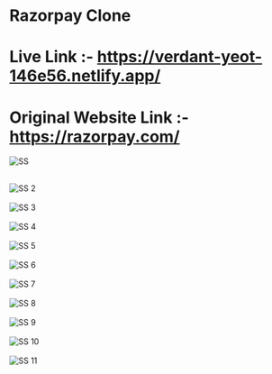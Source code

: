 # Razorpay Clone

# Live Link :- https://verdant-yeot-146e56.netlify.app/

# Original Website Link :- https://razorpay.com/
 
![SS](https://user-images.githubusercontent.com/81412984/218263333-f1f6545a-2c65-45b9-8382-f3d5d13ae04e.png)
<br/>
<br/>

![SS 2](https://user-images.githubusercontent.com/81412984/218263358-3edeefc1-134a-438e-bb99-4c0042298ba1.png)
<br/>
<br/>
![SS 3](https://user-images.githubusercontent.com/81412984/218263375-a809882d-0ad0-4d57-b09b-ea9d9a4d5679.png)
<br/>
<br/>
![SS 4](https://user-images.githubusercontent.com/81412984/218263390-626e2cba-0bc6-41d4-93ae-c79f1a53b448.png)
<br/>
<br/>
![SS 5](https://user-images.githubusercontent.com/81412984/218263397-e29482f4-75cc-4ec6-b63a-b98dad6eaa72.png)
<br/>
<br/>
![SS 6](https://user-images.githubusercontent.com/81412984/218263403-ef635f6b-27a5-4dd3-8781-ef896bb43d07.png)
<br/>
<br/>
![SS 7](https://user-images.githubusercontent.com/81412984/218263409-a160e4a0-1edb-4c5f-bb2c-7fba9f00629f.png)
<br/>
<br/>
![SS 8](https://user-images.githubusercontent.com/81412984/218263419-09be0f52-eb72-4183-a9ee-5771f6cda84f.png)
<br/>
<br/>
![SS 9](https://user-images.githubusercontent.com/81412984/218263430-1f21e3e2-2956-4bfa-a5fa-f3870c886db0.png)
<br/>
<br/>
![SS 10](https://user-images.githubusercontent.com/81412984/218263442-103c8c94-9896-4177-8d39-a53ea6f47aeb.png)
<br/>
<br/>![SS 11](https://user-images.githubusercontent.com/81412984/218263454-9b081b0d-4df5-48df-aa91-6e80f8889f2c.png)

